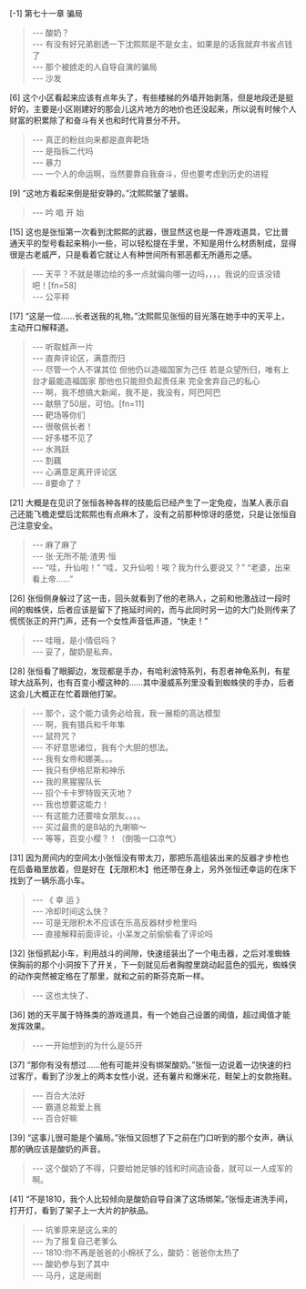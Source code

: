 
[-1] 第七十一章 骗局
>--- 酸奶？<br>
>--- 有没有好兄弟剧透一下沈熙熙是不是女主，如果是的话我就弃书省点钱了<br>
>--- 那个被掳走的人自导自演的骗局<br>
>--- 沙发<br>

[6] 这个小区看起来应该有点年头了，有些楼梯的外墙开始剥落，但是地段还是挺好的，主要是小区刚建好的那会儿这片地方的地价也还没起来，所以说有时候个人财富的积累除了和奋斗有关也和时代背景分不开。
>--- 真正的粉丝向来都是直奔靶场<br>
>--- 是指拆二代吗<br>
>--- 暴力<br>
>--- 一个人的命运啊，当然要靠自我奋斗，但也要考虑到历史的进程<br>

[9] “这地方看起来倒是挺安静的。”沈熙熙皱了皱眉。
>--- 吟 唱 开 始<br>

[15] 这也是张恒第一次看到沈熙熙的武器，很显然这也是一件游戏道具，它比普通天平的型号看起来稍小一些，可以轻松提在手里，不知是用什么材质制成，显得很是古老威严，只是看着它就让人有种世间所有邪恶都无所遁形之感。
>--- 天平？不就是哪边给的多一点就偏向哪一边吗，，，，我说的应该没错吧！[fn=58]<br>
>--- 公平秤<br>

[17] “这是一位……长者送我的礼物。”沈熙熙见张恒的目光落在她手中的天平上，主动开口解释道。
>--- 听取蛙声一片<br>
>--- 直奔评论区，满意而归<br>
>--- 尽管一个人不谋其位
但他仍以造福国家为己任
若是众望所归，唯有上台才最能造福国家
那他也只能担负起责任来
完全舍弃自己的私心<br>
>--- 啊，我不想搞大新闻，我不是，我没有，阿巴阿巴<br>
>--- 献祭了50层，可怕。[fn=11]<br>
>--- 靶场等你们<br>
>--- 很敬佩长者！<br>
>--- 好多楼不见了<br>
>--- 水溅跃<br>
>--- 割藕<br>
>--- 心满意足离开评论区<br>
>--- 8要命了？<br>

[21] 大概是在见识了张恒各种各样的技能后已经产生了一定免疫，当某人表示自己还能飞檐走壁后沈熙熙也有点麻木了，没有之前那种惊讶的感觉，只是让张恒自己注意安全。
>--- 麻了麻了<br>
>--- 张·无所不能·渣男·恒<br>
>--- “哇，升仙啦！”
“哇，又升仙啦！唉？我为什么要说又？”
“老婆，出来看上帝……”<br>

[26] 张恒侧身躲过了这一击，回头就看到了他的老熟人，之前和他激战过一段时间的蜘蛛侠，后者应该是留下了拖延时间的，而与此同时另一边的大门处则传来了慌慌张正的开门声，还有一个女性声音低声道，“快走！”
>--- 哇哦，是小情侣吗？<br>
>--- 妥了，酸奶是私奔。<br>

[28] 张恒看了眼脚边，发现都是手办，有哈利波特系列，有忍者神龟系列，有星球大战系列，也有百变小樱这种的……其中漫威系列里没看到蜘蛛侠的手办，后者这会儿大概正在忙着跟他打架。
>--- 那个，这个能力请务必给我，我一展柜的高达模型<br>
>--- 啊，我有猎兵和千年隼<br>
>--- 鼠符咒？<br>
>--- 不好意思诸位，我有个大胆的想法。<br>
>--- 我有女帝和娜美。。。<br>
>--- 我只有伊格尼斯和神乐<br>
>--- 我的黑猩猩队长<br>
>--- 招个卡卡罗特毁天灭地？<br>
>--- 我也想要这能力！<br>
>--- 有这能力还要啥女朋友。。。。<br>
>--- 买过最贵的是B站的九喇嘛～<br>
>--- 等等，百变小樱？！（倒吸一口凉气）<br>

[31] 因为房间内的空间太小张恒没有带太刀，那把乐高组装出来的反器才步枪也在后备箱里放着，但是好在【无限积木】他还带在身上，另外张恒还幸运的在床下找到了一辆乐高小车。
>--- 《 幸 运 》<br>
>--- 冷却时间这么快？<br>
>--- 可是无限积木不应该在乐高反器材步枪里吗<br>
>--- 直接解释前面评论，小呆发之前偷偷看了评论吗<br>

[32] 张恒抓起小车，利用战斗的间隙，快速组装出了一个电击器，之后对准蜘蛛侠胸前的那个小洞按下了开关，下一刻就见后者胸膛里跳动起蓝色的弧光，蜘蛛侠的动作突然被定格在了那里，就和之前的斯芬克斯一样。
>--- 这也太快了、<br>

[36] 她的天平属于特殊类的游戏道具，有一个她自己设置的阈值，超过阈值才能发挥效果。
>--- 一开始想到的为什么是55开<br>

[37] “那你有没有想过……他有可能并没有绑架酸奶。”张恒一边说着一边快速的扫过客厅，看到了沙发上的两本女性小说，还有薯片和爆米花，鞋架上的女款拖鞋。
>--- 百合大法好<br>
>--- 霸道总裁爱上我<br>
>--- 百合好嘛<br>

[39] “这事儿很可能是个骗局。”张恒又回想了下之前在门口听到的那个女声，确认那的确应该是酸奶的声音。
>--- 这个酸奶了不得，只要给她足够的钱和时间造设备，就可以一人成军的啊。<br>

[41] “不是1810，我个人比较倾向是酸奶自导自演了这场绑架。”张恒走进洗手间，打开灯，看到了架子上一大片的护肤品。
>--- 坑爹原来是这么来的<br>
>--- 为了报复自己老爹么<br>
>--- 1810:你不再是爸爸的小棉袄了么，酸奶：爸爸你太热了<br>
>--- 酸奶参与到了其中<br>
>--- 马丹，这是闹剧<br>
